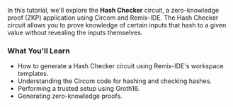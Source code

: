 In this tutorial, we'll explore the **Hash Checker** circuit, a zero-knowledge proof (ZKP) application using Circom and Remix-IDE. The Hash Checker circuit allows you to prove knowledge of certain inputs that hash to a given value without revealing the inputs themselves.

### What You'll Learn

- How to generate a Hash Checker circuit using Remix-IDE's workspace templates.
- Understanding the Circom code for hashing and checking hashes.
- Performing a trusted setup using Groth16.
- Generating zero-knowledge proofs.

